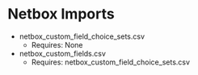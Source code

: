 
# Netbox Imports

* netbox_custom_field_choice_sets.csv
  * Requires: None
* netbox_custom_fields.csv
  * Requires: netbox_custom_field_choice_sets.csv